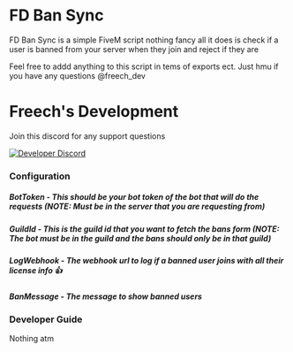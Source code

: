 # FD Ban Sync

FD Ban Sync is a simple FiveM script nothing fancy all it does is check if a user is banned from your server when they join and reject if they are

Feel free to addd anything to this script in tems of exports ect. Just hmu if you have any questions @freech_dev

# Freech's Development 

Join this discord for any support questions 

[![Developer Discord](https://discordapp.com/api/guilds/937762007401254981/widget.png?style=banner2)]([https://discord.com/invite/WjB5VFz](https://discord.gg/xfp9xCJNKV))

### Configuration

##### BotToken - This should be your bot token of the bot that will do the requests (NOTE: Must be in the server that you are requesting from)

##### GuildId - This is the guild id that you want to fetch the bans form (NOTE: The bot must be in the guild and the bans should only be in that guild)

##### LogWebhook - The webhook url to log if a banned user joins with all their license info 👍

##### BanMessage - The message to show banned users

### Developer Guide 

Nothing atm 
